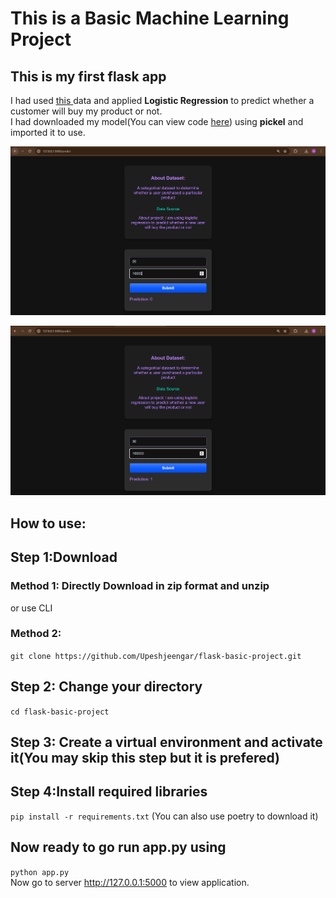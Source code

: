 # This is a Basic Machine Learning Project 
## This is my first flask app
I had used <a href="https://www.kaggle.com/datasets/rakeshrau/social-network-ads">this </a> data and applied **Logistic Regression** to predict whether a customer will buy my product or not.  
I had downloaded my model(You can view code <a href="https://github.com/Upeshjeengar/flask-basic-project/blob/main/3_LogisticRegression.ipynb">here</a>) using **pickel** and imported it to use.

![Alt text](templates/img1.png)  

![Alt text](templates/img2.png)


## How to use:
## Step 1:Download
### Method 1: Directly Download in zip format and unzip 

or use CLI
### Method 2: 
```git clone https://github.com/Upeshjeengar/flask-basic-project.git```

## Step 2: Change your directory 
```cd flask-basic-project```

## Step 3: Create a virtual environment and activate it(You may skip this step but it is prefered)

## Step 4:Install required libraries
```pip install -r requirements.txt```
(You can also use poetry to download it)

## Now ready to go run app.py using
```python app.py```   
Now go to server http://127.0.0.1:5000 to view application.
